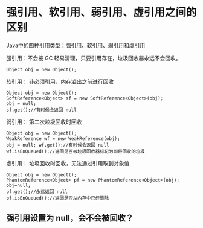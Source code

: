 # 强引用、软引用、弱引用、虚引用之间的区别

[Java中的四种引用类型：强引用、软引用、弱引用和虚引用](https://segmentfault.com/a/1190000015282652)

强引用：不会被 GC 轻易清理，只要引用存在，垃圾回收器永远不会回收。

```
Object obj = new Object();
```

软引用： 非必须引用，内存溢出之前进行回收

```
Object obj = new Object();
SoftReference<Object> sf = new SoftReference<Object>(obj);
obj = null;
sf.get();//有时候会返回 null
```

弱引用： 第二次垃圾回收时回收

```
Object obj = new Object(); 
WeakReference wf = new WeakReference(obj); 
obj = null; wf.get();//有时候会返回 null 
wf.isEnQueued();//返回是否被垃圾回收器标记为即将回收的垃圾
```

虚引用： 垃圾回收时回收，无法通过引用取到对象值

```
Object obj = new Object();
PhantomReference<Object> pf = new PhantomReference<Object>(obj);
obj=null;
pf.get();//永远返回 null
pf.isEnQueued();//返回是否从内存中已经删除
```

## 强引用设置为 null，会不会被回收？